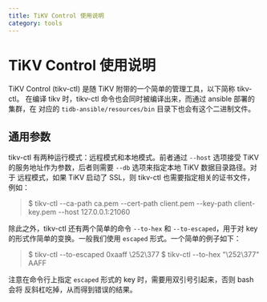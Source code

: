 ```yaml
---
title: TiKV Control 使用说明
category: tools
---
```


# TiKV Control 使用说明

TiKV Control (tikv-ctl) 是随 TiKV 附带的一个简单的管理工具，以下简称 tikv-ctl。
在编译 tikv 时，tikv-ctl 命令也会同时被编译出来，而通过 ansible 部署的集群，在
对应的 `tidb-ansible/resources/bin` 目录下也会有这个二进制文件。

## 通用参数

tikv-ctl 有两种运行模式：远程模式和本地模式。前者通过 `--host` 选项接受 TiKV
的服务地址作为参数，后者则需要 `--db` 选项来指定本地 TiKV 数据目录路径。对于
远程模式，如果 TiKV 启动了 SSL，则 tikv-ctl 也需要指定相关的证书文件，例如：

> $ tikv-ctl --ca-path ca.pem --cert-path client.pem --key-path client-key.pem --host 127.0.0.1:21060 <subcommands>

除此之外，tikv-ctl 还有两个简单的命令 `--to-hex` 和 `--to-escaped`，用于对 key
的形式作简单的变换。一般我们使用 `escaped` 形式。一个简单的例子如下：

> $ tikv-ctl --to-escaped 0xaaff
> \252\377
> $ tikv-ctl --to-hex "\252\377"
> AAFF

注意在命令行上指定 `escaped` 形式的 key 时，需要用双引号引起来，否则 bash 会将
反斜杠吃掉，从而得到错误的结果。
